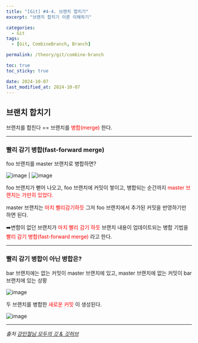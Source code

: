 ```yaml
---
title: "[Git] #4-4. 브랜치 합치기"
excerpt: "브랜치 합치기 이론 이해하기"

categories:
  - Git
tags:
  - [Git, CombineBranch, Branch]

permalink: /theory/git/combine-branch

toc: true
toc_sticky: true

date: 2024-10-07
last_modified_at: 2024-10-07
---
```


## 브랜치 합치기

브랜치를 합친다 == 브랜치를 <span style="color:red"> 병합(merge) </span>한다.

---

### 빨리 감기 병합(fast-forward merge) 

foo 브랜치를 master 브랜치로 병합하면?

![image](https://github.com/user-attachments/assets/32e60b1f-8f95-4bb3-9e30-fb195915d3be) | ![image](https://github.com/user-attachments/assets/7e08acbf-865a-4c67-8c5c-0e67a7b2584d)

foo 브랜치가 뻗어 나오고, foo 브랜치에 커밋이 쌓이고, 병합되는 순간까지 <span style="color:red"> master 브랜치는 가만히 있었다. </span>

master 브랜치는 <span style="color:red"> 마치 빨리감기하듯 </span> 그저 foo 브랜치에서 추가된 커밋을 반영하기만 하면 된다.

➡️변함이 없던 브랜치가 <span style="color:red"> 마치 빨리 감기 하듯 </span> 브랜치 내용이 업데이트되는 병합 기법을 <span style="color:red"> 빨리 감기 병합(fast-forward merge) </span>라고 한다.

---

### 빨리 감기 병합이 아닌 병합은?

bar 브랜치에는 없는 커밋이 master 브랜치에 있고, master 브랜치에 없는 커밋이 bar 브랜치에 있는 상황 

![image](https://github.com/user-attachments/assets/cbc5ffbb-3cd0-4f72-bb24-0bf0a33f5554)


두 브랜치를 병합한 <span style="color:red"> 새로운 커밋 </span>이 생성된다.

![image](https://github.com/user-attachments/assets/4234443d-ff7c-41e6-880a-503da1978b04)

--- 

*출처*
*[강민철님 모두의 깃 & 깃허브](https://www.inflearn.com/course/%EB%AA%A8%EB%91%90%EC%9D%98-%EA%B9%83-%EA%B9%83%ED%97%88%EB%B8%8C)*